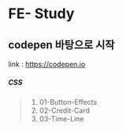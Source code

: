 # FE- Study

## codepen 바탕으로 시작

link : https://codepen.io

##### CSS 

>01. 01-Button-Effects
>02. 02-Credit-Card 
>03. 03-Time-Line